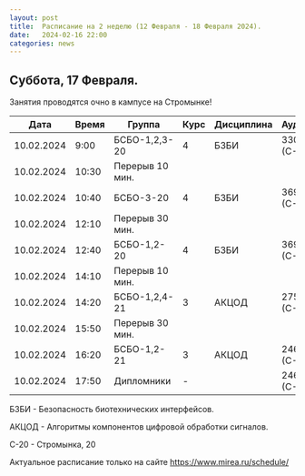 ```yaml
---
layout: post
title:  Расписание на 2 неделю (12 Февраля - 18 Февраля 2024).
date:   2024-02-16 22:00
categories: news
---
```


## Суббота, 17 Февраля.
Занятия проводятся очно в кампусе на Стромынке!

| Дата          | Время   | Группа               | Курс | Дисциплина  | Аудитория  | Материалы |
| ------------- | ------- | -------------------- | ---- | ----------- | ---------- | --------- |
|10.02.2024     |9:00     |БСБО-1,2,3-20         |   4  |БЗБИ         |  330 (С-20)|           |
|10.02.2024     |10:30    |Перерыв 10 мин.       |      |             |            |           |
|10.02.2024     |10:40    |БСБО-3-20             |   4  |БЗБИ         |  369 (С-20)|           |
|10.02.2024     |12:10    |Перерыв 30 мин.       |      |             |            |           |
|10.02.2024     |12:40    |БСБО-1,2-20           |   4  |БЗБИ         |  369 (С-20)|           |
|10.02.2024     |14:10    |Перерыв 10 мин.       |      |             |            |           |
|10.02.2024     |14:20    |БСБО-1,2,4-21         |   3  |АКЦОД        |  275 (С-20)|           |
|10.02.2024     |15:50    |Перерыв 30 мин.       |      |             |            |           |
|10.02.2024     |16:20    |БСБО-1,2-21           |   3  |АКЦОД        |  246 (С-20)|           |
|10.02.2024     |17:50    |Дипломники            |   -  |             |  246 (С-20)|           |

БЗБИ - Безопасность биотехнических интерфейсов.

АКЦОД - Алгоритмы компонентов цифровой обработки сигналов.

С-20 - Стромынка, 20

Актуальное расписание только на сайте https://www.mirea.ru/schedule/


